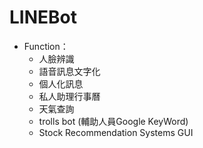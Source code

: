 # LINEBot
- Function：  
  - 人臉辨識
  - 語音訊息文字化
  - 個人化訊息
  - 私人助理行事曆
  - 天氣查詢
  - trolls bot (輔助人員Google KeyWord)
  - Stock Recommendation Systems GUI
